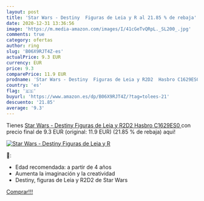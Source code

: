 ```yaml
---
layout: post
title: 'Star Wars - Destiny  Figuras de Leia y R al 21.85 % de rebaja'
date: 2020-12-31 13:36:56
image: 'https://m.media-amazon.com/images/I/41cGeTvQRpL._SL200_.jpg'
comments: true
category: ofertas
author: ring
slug: 'B06X9RJT4Z-es'
actualPrice: 9.3 EUR
currency: EUR
price: 9.3
comparePrice: 11.9 EUR
prodname: 'Star Wars - Destiny  Figuras de Leia y R2D2  Hasbro C1629ES0 '
country: 'es'
flag: '🇪🇸'
buyurl: 'https://www.amazon.es/dp/B06X9RJT4Z/?tag=tolees-21'
descuento: '21.85'
average: '9.3'
---
```


Tienes [Star Wars - Destiny  Figuras de Leia y R2D2  Hasbro C1629ES0 ](https://www.amazon.es/dp/B06X9RJT4Z/?tag=tolees-21) con precio final de  9.3 EUR (original: 11.9 EUR) (21.85 %  de rebaja) aqui!

[![Star Wars - Destiny  Figuras de Leia y R](https://m.media-amazon.com/images/I/41cGeTvQRpL._SL200_.jpg)](https://www.amazon.es/dp/B06X9RJT4Z/?tag=tolees-21)

🔎:

- Edad recomendada: a partir de 4 años
- Aumenta la imaginación y la creatividad
- Destiny, figuras de Leia y R2D2 de Star Wars

[Comprar!!!](https://www.amazon.es/dp/B06X9RJT4Z/?tag=tolees-21)
